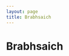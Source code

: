 ```yaml
---
layout: page
title: Brabhsaich
---
```


# Brabhsaich

<div class="browse-container">
  <div id="dictionary-list" class="dictionary-list">
    <!-- Dictionary entries will be loaded here -->
  </div>
</div>

<script>
  document.addEventListener('DOMContentLoaded', function() {
    fetch('/assets/data/dictionary.json')
      .then(response => response.json())
      .then(data => {
        const dictionaryList = document.getElementById('dictionary-list');
        data.forEach(entry => {
          const div = document.createElement('div');
          div.className = 'dictionary-entry';
          div.innerHTML = `
                <div class="entry-header">
                    <h3 class="word">${entry.gaidhlig}</h3>
                    <button class="toggle-button" aria-label="Toggle entry details">
                        <span class="toggle-icon">▶</span>
                    </button>
                </div>
                <div class="entry-content collapsed">
                    ${entry.grammar ? `
                        <div class="grammar">
                            <span class="translation-label">Gràmar</span>
                            <span class="translation-value">${entry.grammar}</span>
                        </div>
                    ` : ''}
                    ${entry.definition ? `
                        <div class="definition">
                            <span class="translation-label">Mìneachadh</span>
                            <span class="translation-value">${entry.definition}</span>
                        </div>
                    ` : ''}
                    <div class="translations">
                        <div class="translation">
                            <span class="translation-label">Gaeilge</span>
                            <span class="translation-value">${entry.gaeilge || ''}</span>
                        </div>
                        <div class="translation">
                            <span class="translation-label">Gaelg</span>
                            <span class="translation-value">${entry.gaelg || ''}</span>
                        </div>
                        <div class="translation">
                            <span class="translation-label">Beurla</span>
                            <span class="translation-value">${entry.beurla || ''}</span>
                        </div>
                    </div>
                </div>
          `;

          // Add click handler for toggle button
          const toggleButton = div.querySelector('.toggle-button');
          const entryContent = div.querySelector('.entry-content');
          const toggleIcon = div.querySelector('.toggle-icon');
          
          toggleButton.addEventListener('click', () => {
            entryContent.classList.toggle('collapsed');
            toggleIcon.textContent = entryContent.classList.contains('collapsed') ? '▶' : '▼';
          });

          dictionaryList.appendChild(div);
        });
      })
      .catch(error => console.error('Error loading dictionary:', error));
  });
</script> 